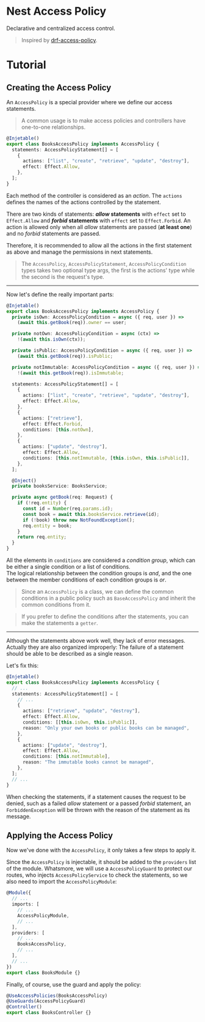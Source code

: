 # Nest Access Policy

Declarative and centralized access control.

> Inspired by [drf-access-policy](https://github.com/rsinger86/drf-access-policy/).

# Tutorial

## Creating the Access Policy

An `AccessPolicy` is a special provider where we define our access statements.

> A common usage is to make access policies and controllers have one-to-one relationships.

```ts
@Injetable()
export class BooksAccessPolicy implements AccessPolicy {
  statements: AccessPolicyStatement[] = [
    {
      actions: ["list", "create", "retrieve", "update", "destroy"],
      effect: Effect.Allow,
    },
  ];
}
```

Each method of the controller is considered as an _action_. The `actions` defines the names of the actions controlled by the statement.

There are two kinds of statements: **_allow_ statements** with `effect` set to `Effect.Allow` and **_forbid_ statements** with `effect` set to `Effect.Forbid`. An action is allowed only when all _allow_ statements are passed (**at least one**) and no _forbid_ statements are passed.

Therefore, it is recommended to allow all the actions in the first statement as above and manage the permissions in next statements.

> The `AccessPolicy`, `AccessPolicyStatement`, `AccessPolicyCondition` types takes two optional type args, the first is the actions' type while the second is the request's type.

---

Now let's define the really important parts:

```ts
@Injetable()
export class BooksAccessPolicy implements AccessPolicy {
  private isOwn: AccessPolicyCondition = async ({ req, user }) =>
    (await this.getBook(req)).owner == user;

  private notOwn: AccessPolicyCondition = async (ctx) =>
    !(await this.isOwn(ctx));

  private isPublic: AccessPolicyCondition = async ({ req, user }) =>
    (await this.getBook(req)).isPublic;

  private notImmutable: AccessPolicyCondition = async ({ req, user }) =>
    !(await this.getBook(req)).isImmutable;

  statements: AccessPolicyStatement[] = [
    {
      actions: ["list", "create", "retrieve", "update", "destroy"],
      effect: Effect.Allow,
    },
    {
      actions: ["retrieve"],
      effect: Effect.Forbid,
      conditions: [this.notOwn],
    },
    {
      actions: ["update", "destroy"],
      effect: Effect.Allow,
      conditions: [this.notImmutable, [this.isOwn, this.isPublic]],
    },
  ];

  @Inject()
  private booksService: BooksService;

  private async getBook(req: Request) {
    if (!req.entity) {
      const id = Number(req.params.id);
      const book = await this.booksService.retrieve(id);
      if (!book) throw new NotFoundException();
      req.entity = book;
    }
    return req.entity;
  }
}
```

All the elements in `conditions` are considered a _condition group_, which can be either a single condition or a list of conditions.  
The logical relationship between the condition groups is _and_, and the one between the member conditions of each condition groups is _or_.

> Since an `AccessPolicy` is a class, we can define the common conditions in a public policy such as `BaseAccessPolicy` and inherit the common conditions from it.

> If you prefer to define the conditions after the statements, you can make the statements a `getter`.

---

Although the statements above work well, they lack of error messages. Actually they are also organized improperly: The failure of a statement should be able to be described as a single reason.

Let's fix this:

```ts
@Injetable()
export class BooksAccessPolicy implements AccessPolicy {
  // ...
  statements: AccessPolicyStatement[] = [
    // ...
    {
      actions: ["retrieve", "update", "destroy"],
      effect: Effect.Allow,
      conditions: [[this.isOwn, this.isPublic]],
      reason: "Only your own books or public books can be managed",
    },
    {
      actions: ["update", "destroy"],
      effect: Effect.Allow,
      conditions: [this.notImmutable],
      reason: "The immutable books cannot be managed",
    },
  ];
  // ...
}
```

When checking the statements, if a statement causes the request to be denied, such as a failed _allow_ statement or a passed _forbid_ statement, an `ForbiddenException` will be thrown with the reason of the statement as its message.

## Applying the Access Policy

Now we've done with the `AccessPolicy`, it only takes a few steps to apply it.

Since the `AccessPolicy` is injectable, it should be added to the `providers` list of the module. Whatsmore, we will use a `AccessPolicyGuard` to protect our routes, who injects `AccessPolicyService` to check the statements, so we also need to import the `AccessPolicyModule`:

```ts
@Module({
  // ...
  imports: [
    // ...
    AccessPolicyModule,
    // ...
  ],
  providers: [
    // ...
    BooksAccessPolicy,
    // ...
  ],
  // ...
})
export class BooksModule {}
```

Finally, of course, use the guard and apply the policy:

```ts
@UseAccessPolicies(BooksAccessPolicy)
@UseGuards(AccessPolicyGuard)
@Controller()
export class BooksController {}
```
